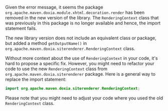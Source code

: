 Given the error message, it seems the package `org.apache.maven.doxia.module.xhtml.decoration.render` has been removed in the new version of the library. The `RenderingContext` class that was previously in this package is no longer available and hence, the import statement fails.

The new library version does not include an equivalent class or package, but added a method `getOutputName()` in `org.apache.maven.doxia.siterenderer.RenderingContext` class.

Without more context about the use of `RenderingContext` in your code, it's hard to propose a specific fix. However, you might need to refactor your code to use the new `RenderingContext` class from `org.apache.maven.doxia.siterenderer` package. Here is a general way to replace the import statement:

```java
import org.apache.maven.doxia.siterenderer.RenderingContext;
```

Please note that you might need to adjust your code where you used the old `RenderingContext` class.